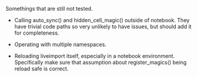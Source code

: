 Somethings that are still not tested.

* Calling auto_sync() and hidden_cell_magic() outside of notebook.  They have
  trivial code paths so very unlikely to have issues, but should add it for
  completeness.

* Operating with multiple namespaces.

* Reloading liveimport itself, especially in a notebook environment.
  Specifically make sure that assumption about register_magics() being reload
  safe is correct.
